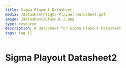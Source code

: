 ```yaml
---
title: Sigma Playout Datasheet
media: /datasheet/Sigma-Playout-Datasheet.pdf
image: /datasheet/playout-2.png
type: resource
description: A datasheet for Sigma Playout Datasheet
tags: tag 11
---
```


# Sigma Playout Datasheet2
